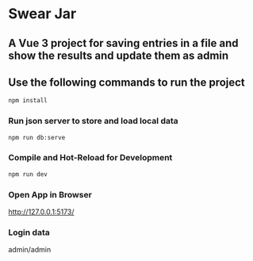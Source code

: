 # Swear Jar

## A Vue 3 project for saving entries in a file and show the results and update them as admin

## Use the following commands to run the project

```sh
npm install
```
### Run json server to store and load local data

```sh
npm run db:serve
```

### Compile and Hot-Reload for Development

```sh
npm run dev
```

### Open App in Browser

http://127.0.0.1:5173/

### Login data

admin/admin